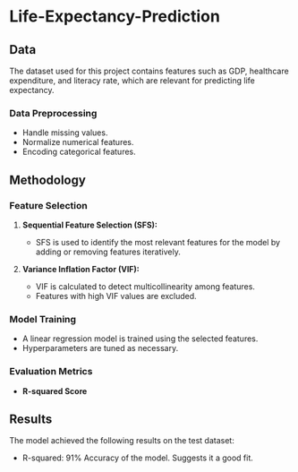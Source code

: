 # Life-Expectancy-Prediction

## Data
The dataset used for this project contains features such as GDP, healthcare expenditure, and literacy rate, which are relevant for predicting life expectancy.

### Data Preprocessing
- Handle missing values.
- Normalize numerical features.
- Encoding categorical features.

## Methodology

### Feature Selection
1. **Sequential Feature Selection (SFS):**
   - SFS is used to identify the most relevant features for the model by adding or removing features iteratively.

2. **Variance Inflation Factor (VIF):**
   - VIF is calculated to detect multicollinearity among features.
   - Features with high VIF values are excluded.

### Model Training
- A linear regression model is trained using the selected features.
- Hyperparameters are tuned as necessary.

### Evaluation Metrics
- **R-squared Score**

## Results
The model achieved the following results on the test dataset:
- R-squared: 91% Accuracy of the model. Suggests it a good fit.
